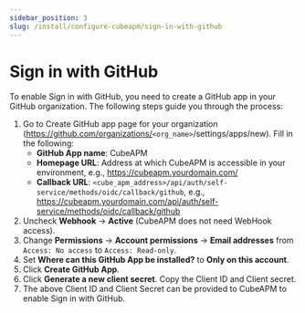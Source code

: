 ```yaml
---
sidebar_position: 3
slug: /install/configure-cubeapm/sign-in-with-github
---
```


# Sign in with GitHub

To enable Sign in with GitHub, you need to create a GitHub app in your GitHub organization. The following steps guide you through the process:

1. Go to Create GitHub app page for your organization (https://github.com/organizations/<code>&lt;org_name></code>/settings/apps/new). 
   Fill in the following:
   - **GitHub App name**: CubeAPM
   - **Homepage URL**: Address at which CubeAPM is accessible in your environment, e.g., https://cubeapm.yourdomain.com/
   - **Callback URL**: `<cube_apm_address>/api/auth/self-service/methods/oidc/callback/github`, e.g., https://cubeapm.yourdomain.com/api/auth/self-service/methods/oidc/callback/github
2. Uncheck **Webhook** → **Active** (CubeAPM does not need WebHook access).
3. Change **Permissions** → **Account permissions** → **Email addresses** from `Access: No access` to `Access: Read-only`.
4. Set **Where can this GitHub App be installed?** to **Only on this account**.
5. Click **Create GitHub App**.
6. Click **Generate a new client secret**. Copy the Client ID and Client secret.
7. The above Client ID and Client Secret can be provided to CubeAPM to enable Sign in with GitHub.
